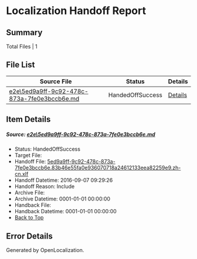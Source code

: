 # <a name='report-top'></a> Localization Handoff Report

## Summary
 Total Files | 1

## File List
 Source File | Status | Details 
 ----------- | ------ | ------- 
 [e2e\5ed9a9ff-9c92-478c-873a-7fe0e3bccb6e.md](https://github.com/OpenLocalizationTestOrg/ol-test0/blob/7607fc90cc44f1058a85538563a416dde979a4a7/e2e/5ed9a9ff-9c92-478c-873a-7fe0e3bccb6e.md) | HandedOffSuccess | [Details](#587fe5860a9a19d6bee3a02495bbfefeef22f8351)

## Item Details
##### <a name='587fe5860a9a19d6bee3a02495bbfefeef22f8351'></a> Source: [e2e\5ed9a9ff-9c92-478c-873a-7fe0e3bccb6e.md](https://github.com/OpenLocalizationTestOrg/ol-test0/blob/7607fc90cc44f1058a85538563a416dde979a4a7/e2e/5ed9a9ff-9c92-478c-873a-7fe0e3bccb6e.md)
* Status: HandedOffSuccess
* Target File: 
* Handoff File: [5ed9a9ff-9c92-478c-873a-7fe0e3bccb6e.83b46e55fa0e936070718a24612133eea82259e9.zh-cn.xlf](https://github.com/OpenLocalizationTestOrg/ol-test0-handoff/blob/44f4c6d1549f8f6d3069decbe297f52f0d1ed815/ol-handoff/OpenLocalizationTestOrg/ol-test0-zhcn/ci/ht/5ed9a9ff-9c92-478c-873a-7fe0e3bccb6e.83b46e55fa0e936070718a24612133eea82259e9.zh-cn.xlf)
* Handoff Datetime: 2016-09-07 09:29:26
* Handoff Reason: Include
* Archive File: 
* Archive Datetime: 0001-01-01 00:00:00
* Handback File: 
* Handback Datetime: 0001-01-01 00:00:00
* [Back to Top](#report-top)


## Error Details

Generated by OpenLocalization.
